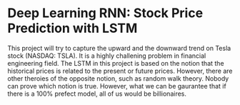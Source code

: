 # Deep Learning RNN: Stock Price Prediction with LSTM
This project will try to capture the upward and the downward trend on Tesla stock (NASDAQ: TSLA). It is a highly challening problem in financial engineering field. The LSTM in this project is based on the notion that the historical prices is related to the present or future prices. However, there are other theroies of the opposite notion, such as random walk theory. Nobody can prove which notion is true. However, what we can be gaurantee that if there is a 100% prefect model, all of us would be billionaires.
